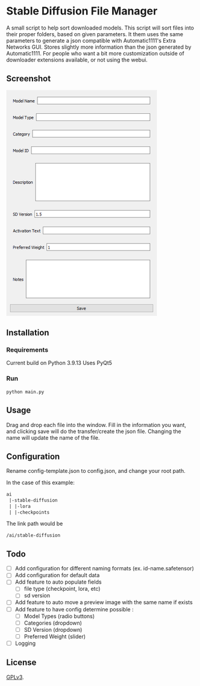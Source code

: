 # Stable Diffusion File Manager

A small script to help sort downloaded models. This script will sort files into their proper folders, based on given parameters. It them uses the same parameters to generate a json compatible with Automatic1111's Extra Networks GUI. Stores slightly more information than the json generated by Automatic1111. For people who want a bit more customization outside of downloader extensions available, or not using the webui.

## Screenshot
![Main](screenshot.png)

## Installation

### Requirements
Current build on Python 3.9.13
Uses PyQt5

### Run
```
python main.py
```

## Usage

Drag and drop each file into the window. Fill in the information you want, and clicking save will do the transfer/create the json file. Changing the name will update the name of the file.

## Configuration

Rename config-template.json to config.json, and change your root path.

In the case of this example:
```
ai
 |-stable-diffusion
 | |-lora
 | |-checkpoints
```

The link path would be
```
/ai/stable-diffusion
```

## Todo
 - [ ] Add configuration for different naming formats (ex. id-name.safetensor)
 - [ ] Add configuration for default data
 - [ ] Add feature to auto populate fields
    - [ ] file type (checkpoint, lora, etc)
	- [ ] sd version
 - [ ] Add feature to auto move a preview image with the same name if exists
 - [ ] Add feature to have config determine possible :
    - [ ] Model Types (radio buttons)
	- [ ] Categories  (dropdown)
	- [ ] SD Version  (dropdown)
	- [ ] Preferred Weight (slider)
 - [ ] Logging

## License
[GPLv3](https://www.gnu.org/licenses/gpl-3.0.html).